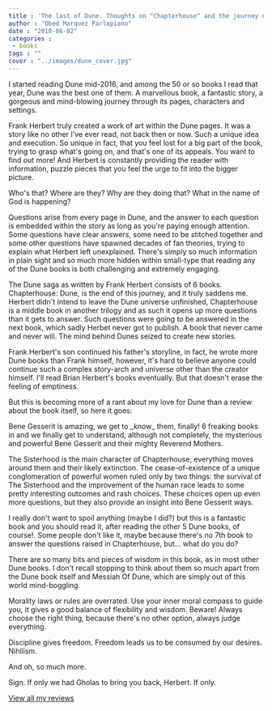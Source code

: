 ```yaml
---
title : 'The last of Dune. Thoughts on "Chapterhouse" and the journey of reading Dune.'
author : "Obed Marquez Parlapiano"
date : "2018-06-02"
categories : 
 - books
tags : ""
cover : "../images/dune_cover.jpg"
---
```


I started reading Dune mid-2016, and among the 50 or so books I read that year, Dune was the best one of them. A marvellous book, a fantastic story, a gorgeous and mind-blowing journey through its pages, characters and settings.

Frank Herbert truly created a work of art within the Dune pages. It was a story like no other I've ever read, not back then or now. Such a unique idea and execution. So unique in fact, that you feel lost for a big part of the book, trying to grasp what's going on, and that's one of its appeals. You want to find out more! And Herbert is constantly providing the reader with information, puzzle pieces that you feel the urge to fit into the bigger picture.

Who's that? Where are they? Why are they doing that? What in the name of God is happening?

Questions arise from every page in Dune, and the answer to each question is embedded within the story as long as you're paying enough attention. Some questions have clear answers, some need to be stitched together and some other questions have spawned decades of fan theories, trying to explain what Herbert left unexplained. There's simply so much information in plain sight and so much more hidden within small-type that reading any of the Dune books is both challenging and extremely engaging.

The Dune saga as written by Frank Herbert consists of 6 books. Chapterhouse: Dune, is the end of this journey, and it truly saddens me. Herbert didn't intend to leave the Dune universe unfinished, Chapterhouse is a middle book in another trilogy and as such it opens up more questions than it gets to answer. Such questions were going to be answered in the next book, which sadly Herbet never got to publish. A book that never came and never will. The mind behind Dunes seized to create new stories.

Frank Herbert's son continued his father's storyline, in fact, he wrote more Dune books than Frank himself, however, it's hard to believe anyone could continue such a complex story-arch and universe other than the creator himself. I'll read Brian Herbert's books eventually. But that doesn't erase the feeling of emptiness.

But this is becoming more of a rant about my love for Dune than a review about the book itself, so here it goes:

Bene Gesserit is amazing, we get to \_know\_ them, finally! 6 freaking books in and we finally get to understand, although not completely, the mysterious and powerful Bene Gesserit and their mighty Reverend Mothers.

The Sisterhood is the main character of Chapterhouse, everything moves around them and their likely extinction. The cease-of-existence of a unique conglomeration of powerful women ruled only by two things: the survival of The Sisterhood and the improvement of the human race leads to some pretty interesting outcomes and rash choices. These choices open up even more questions, but they also provide an insight into Bene Gesserit ways.

I really don't want to spoil anything (maybe I did?) but this is a fantastic book and you should read it, after reading the other 5 Dune books, of course!. Some people don't like it, maybe because there's no 7th book to answer the questions raised in Chapterhouse, but... what do you do?

There are so many bits and pieces of wisdom in this book, as in most other Dune books. I don't recall stopping to think about them so much apart from the Dune book itself and Messiah Of Dune, which are simply out of this world mind-boggling.

Morality laws or rules are overrated. Use your inner moral compass to guide you, it gives a good balance of flexibility and wisdom. Beware! Always choose the right thing, because there's no other option, always judge everything.

Discipline gives freedom. Freedom leads us to be consumed by our desires. Nihilism.

And oh, so much more.

Sign. If only we had Gholas to bring you back, Herbert. If only.

[View all my reviews](https://obedparla.com/category/books/)
